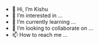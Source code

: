 - 👋 Hi, I’m Kishu
- 👀 I’m interested in ...
- 🌱 I’m currently learning ...
- 💞️ I’m looking to collaborate on ...
- 📫 How to reach me ...

<!---
psmartp/psmartp is a ✨ special ✨ repository because its `README.md` (this file) appears on your GitHub profile.
You can click the Preview link to take a look at your changes.
--->
